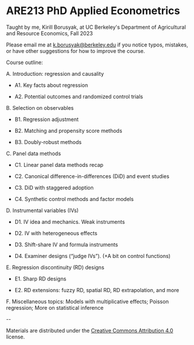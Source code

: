 # ARE213 PhD Applied Econometrics
Taught by me, Kirill Borusyak, at UC Berkeley's Department of Agricultural and Resource Economics, Fall 2023

Please email me at [k.borusyak@berkeley.edu](mailto:k.borusyak@berkeley.edu) if you notice typos, mistakes, or have other suggestions for how to improve the course.

Course outline:

A. Introduction: regression and causality 

- A1.	Key facts about regression

- A2.	Potential outcomes and randomized control trials

B. Selection on observables 

- B1.	Regression adjustment
  
- B2.	Matching and propensity score methods
  
- B3.	Doubly-robust methods

C. Panel data methods 

- C1.	Linear panel data methods recap
  
- C2.	Canonical difference-in-differences (DiD) and event studies
  
- C3.	DiD with staggered adoption
  
- C4.	Synthetic control methods and factor models

D. Instrumental variables (IVs) 

- D1.	IV idea and mechanics. Weak instruments
  
- D2.	IV with heterogeneous effects
  
- D3.	Shift-share IV and formula instruments
  
- D4.	Examiner designs (“judge IVs”). (+A bit on control functions)

E. Regression discontinuity (RD) designs 

- E1.	Sharp RD designs
  
- E2.	RD extensions: fuzzy RD, spatial RD, RD extrapolation, and more

F. Miscellaneous topics: Models with multiplicative effects; Poisson regression; More on statistical inference

--

Materials are distributed under the [Creative Commons Attribution 4.0](https://creativecommons.org/licenses/by/4.0/deed.en) license.
